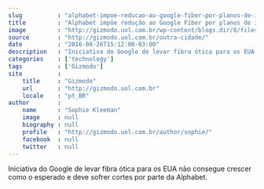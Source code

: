 ```yaml
---
slug          : "alphabet-impoe-reducao-ao-google-fiber-por-planos-de-internet-rapida-sem-fio"
title         : "Alphabet impõe redução ao Google Fiber por planos de internet rápida sem fio"
image         : "http://gizmodo.uol.com.br/wp-content/blogs.dir/8/files/2016/12/paris_even_odd-1.jpg"
source        : "http://gizmodo.uol.com.br/outra-cidade/"
date          : "2016-08-26T15:12:00-03:00"
description   : "Iniciativa do Google de levar fibra ótica para os EUA não consegue crescer como o esperado e deve sofrer cortes por parte da Alphabet."
categories    : ['technology']
tags          : ['Gizmodo']
site          :
    title     : "Gizmodo"
    url       : "http://gizmodo.uol.com.br"
    locale    : "pt_BR"
author        :
    name      : "Sophie Kleeman"
    image     : null
    biography : null
    profile   : "http://gizmodo.uol.com.br/author/sophie/"
    facebook  : null
    twitter   : null
---
```


Iniciativa do Google de levar fibra ótica para os EUA não consegue crescer como o esperado e deve sofrer cortes por parte da Alphabet.
